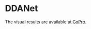 # DDANet
The visual results are available at [GoPro](https://drive.google.com/file/d/1Kn6lNbO1EaQ4XKu9jwgQfD3FzYLb5ZVN/view?usp=sharing).
